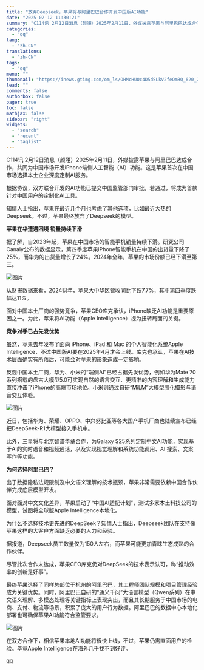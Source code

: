 ```yaml
---
title: "放弃Deepseek，苹果将与阿里巴巴合作开发中国版AI功能"
date: "2025-02-12 11:30:21"
summary: "C114讯 2月12日消息（颜翊）2025年2月11日，外媒披露苹果与阿里巴巴达成合作，共同为中国市..."
categories:
  - "qq"
lang:
  - "zh-CN"
translations:
  - "zh-CN"
tags:
  - "qq"
menu: ""
thumbnail: "https://inews.gtimg.com/om_ls/OHMcHUOc4D5dSLkV2feOmBQ_620_2R89RVM98rlSKu078AA_640360/0"
lead: ""
comments: false
authorbox: false
pager: true
toc: false
mathjax: false
sidebar: "right"
widgets:
  - "search"
  - "recent"
  - "taglist"
---
```


C114讯 2月12日消息（颜翊）2025年2月11日，外媒披露苹果与阿里巴巴达成合作，共同为中国市场开发iPhone端侧人工智能（AI）功能。这是苹果首次在中国市场选择本土企业深度定制AI服务。

根据协议，双方联合开发的AI功能已提交中国监管部门审批，若通过，将成为首款针对中国用户的定制化AI工具。

知情人士指出，苹果在最近几个月也考虑了其他选项，比如最近大热的Deepseek。不过，苹果最终放弃了Deepseek的模型。

**苹果在华遭遇困境 销量持续下滑**

据了解，自2023年起，苹果在中国市场的智能手机销量持续下滑。研究公司Canaly公布的数据显示，第四季度苹果iPhone智能手机在中国的出货量下降了25%，而华为的出货量增长了24%。2024年全年，苹果的市场份额已经下滑至第三。

![图片](https://inews.gtimg.com/news_bt/OPsw9I0uuGY7Q9Z2cyVoOhCsBpkYD5w59eJVJuYzFElYUAA/641)

从财报数据来看，2024财年，苹果大中华区营收同比下跌7.7%，其中第四季度跌幅达11%。

面对中国本土厂商的强势竞争，苹果CEO库克承认，iPhone缺乏AI功能是重要原因之一。为此，苹果将AI功能（Apple Intelligence）视为扭转局面的关键。

**竞争对手已占先发优势**

虽然，苹果去年发布了面向 iPhone、iPad 和 Mac 的个人智能化系统Apple Intelligence，不过中国版AI要在2025年4月才会上线。库克也承认，苹果在AI技术层面确实有所落后，可能会对苹果的形象造成一定影响。

反观中国本土厂商，华为、小米的“端侧AI”已经占据先发优势，例如华为Mate 70系列搭载的盘古大模型5.0可实现自然的语言交互、更精准的内容理解和生成能力直接冲击了iPhone的高端市场地位。小米则通过自研“MiLM”大模型强化摄影与语音交互体验。

![图片](https://inews.gtimg.com/news_bt/OBWhAJ_XUbnuFq3XuAYdemrOSYKVyBD9AyrpuUu5TSlyUAA/641)

近日，包括华为、荣耀、OPPO、中兴努比亚等各大国产手机厂商也陆续宣布已经把DeepSeek-R1大模型接入手机中。

此外，三星将与北京智谱华章合作，为Galaxy S25系列定制中文AI功能，实现基于AI的实时语音和视频通话，以及实现视觉理解和系统功能调用、AI 搜索、文案写作等功能。

**为何选择阿里巴巴？**

出于数据隐私法规限制及中文语义理解的技术瓶颈，苹果非常需要依赖中国合作伙伴完成底层模型开发。

面对面对中文文化差异，苹果启动了“中国AI适配计划”，测试多家本土科技公司的模型，试图将全球版Apple Intelligence本地化。

为什么不选择技术更先进的DeepSeek？知情人士指出，Deepseek团队在支持像苹果这样的大客户方面缺乏必要的人力和经验。

据报道，Deepseek员工数量仅为150人左右，而苹果可能更加青睐生态成熟的合作伙伴。

尽管此次合作未达成，苹果CEO库克仍对DeepSeek的技术表示认可，称“推动效率的创新是好事”。

最终苹果选择了同样总部位于杭州的阿里巴巴，其工程师团队规模和项目管理经验成为关键优势。同时，阿里巴巴自研的“通义千问”大语言模型（Qwen系列）在中文语义理解、多模态处理等关键指标上表现突出，而且其长期服务于中国市场的电商、支付、物流等场景，积累了庞大的用户行为数据。阿里巴巴的数据中心本地化部署也可确保苹果AI功能符合监管要求。

![图片](https://inews.gtimg.com/news_bt/Og9Y48B6iIUrs5hLmhtpUF-E0Fru4jPsMvHeA44srMzjIAA/641)

在双方合作下，相信苹果本地AI功能将很快上线，不过，苹果仍需直面用户的检验。毕竟Apple Intelligence在海外几乎找不到好评。

[qq](https://new.qq.com/rain/a/20250212A03TSR00)
